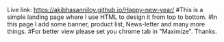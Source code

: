 Live link: https://akibhasanniloy.github.io/Happy-new-year/
#This is a simple landing page where I use HTML to design it from top to bottom.
#In this page I add some banner, product list, News-letter and many more things.
#For better view please set you chrome tab in "Maximize".
Thanks.
